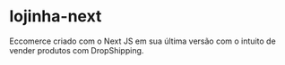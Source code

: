 # lojinha-next
Eccomerce criado com o Next JS em sua última versão com o intuito de vender produtos com DropShipping.
